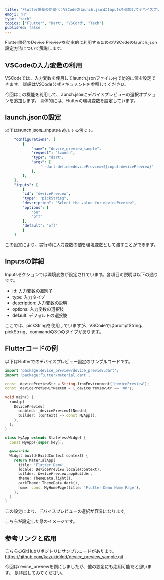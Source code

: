 ```yaml
---
title: "Flutter開発の効率化：VSCodeのlaunch.jsonにInputsを追加してデバイスプレビュー選択を簡単に"
emoji: "📱"
type: "tech"
topics: ["Flutter", "Dart", "VSCord", "Tech"]
published: false
---
```


Flutter開発でDevice Previewを効率的に利用するためのVSCodeのlaunch.json設定方法について解説します。

## VSCodeの入力変数の利用
VSCodeでは、入力変数を使用してlaunch.jsonファイル内で動的に値を設定できます。
詳細は[VSCode公式ドキュメント](https://code.visualstudio.com/docs/editor/variables-reference#_input-variables)を参照してください。

今回はこの機能を利用して、launch.jsonにデバイスプレビューの選択オプションを追加します。
具体的には、Flutterの環境変数を設定しています。

## launch.jsonの設定
以下はlaunch.jsonにInputsを追加する例です。

```yaml
    "configurations": [
        {
            "name": "device_preview_sample",
            "request": "launch",
            "type": "dart",
            "args": [
                "--dart-define=devicePreview=${input:devicePreview}"
            ],
        },
    ],
    "inputs": [
        {
        "id": "devicePreview",
        "type": "pickString",
        "description": "Select the value for devicePreview",
        "options": [
            "on",
            "off"
        ],
        "default": "off"
        }
    ]
```

この設定により、実行時に入力変数の値を環境変数として渡すことができます。

## Inputsの詳細
Inputsセクションでは環境変数が設定されています。各項目の説明は以下の通りです。

- id: 入力変数の識別子
- type: 入力タイプ
- description: 入力変数の説明
- options: 入力変数の選択肢
- default: デフォルトの選択肢

ここでは、pickStringを使用していますが、VSCodeではpromptString、pickString、commandの3つのタイプがあります。

## Flutterコードの例
以下はFlutterでのデバイスプレビュー設定のサンプルコードです。


```dart
import 'package:device_preview/device_preview.dart';
import 'package:flutter/material.dart';

const _devicePreviewStr = String.fromEnvironment('devicePreview');
const _devicePreviewIfNeeded = (_devicePreviewStr == 'on');

void main() {
  runApp(
    DevicePreview(
      enabled: _devicePreviewIfNeeded,
      builder: (context) => const MyApp(),
    ),
  );
}

class MyApp extends StatelessWidget {
  const MyApp({super.key});

  @override
  Widget build(BuildContext context) {
    return MaterialApp(
      title: 'Flutter Demo',
      locale: DevicePreview.locale(context),
      builder: DevicePreview.appBuilder,
      theme: ThemeData.light(),
      darkTheme: ThemeData.dark(),
      home: const MyHomePage(title: 'Flutter Demo Home Page'),
    );
  }
}
```

この設定により、デバイスプレビューの選択が容易になります。

こちらが設定した際のイメージです。


## 参考リンクと応用
こちらのGitHubリポジトリにサンプルコードがあります。
https://github.com/kazukidddd/device_preview_sample.git

今回はdevice_previewを例にしましたが、他の設定にも応用可能だと思います。
是非試してみてください。